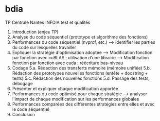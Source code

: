 # bdia
TP Centrale Nantes INFOIA test et qualités

1. Introduction (enjeu TP)
2. Analyse du code séquentiel (prototype et algorithme des fonctions)
3. Performances du code séquentiel (nvprof, etc.)
    --> identifier les parties du code sur lesquelles travailler
4. Expliquer la stratégie d'optimisation adoptée
    --> Modification fonction par fonction avec cuBLAS : utilisation d'une librairie
    --> Modification fonction par fonction avec cuda : réécriture bas-niveau
5. Codage
    5.a. Rédaction des transferts mémoire (mémoire unifiée)
    5.b. Rédaction des prototypes nouvelles fonctions (entête + docstring + tests)
    5.c. Rédaction des nouvelles fonctions
    5.d. Passage des tests, débogage
6. Présenter et expliquer chaque modification apportée
7. Performances du code optimisé pour chaque stratégie
    --> analyser l'impact de chaque modification sur les performances globales
8. Performances comparées des différentes stratégies entre elles et avec le code séquentiel
9. Conclusion